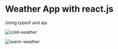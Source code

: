 # Weather App with react.js

Using typeof and api.





![cold-weather](https://user-images.githubusercontent.com/91362381/163717646-dadba2c8-dbb3-4ebd-9904-3804dd2e757f.jpg)

![warm-weather](https://user-images.githubusercontent.com/91362381/163717662-61d7c582-558e-4482-8ddf-6adcc3248c29.jpg)

